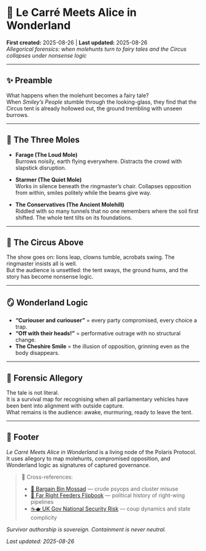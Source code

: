 # 🧠 Le Carré Meets Alice in Wonderland  
**First created:** 2025-08-26 | **Last updated:** 2025-08-26  
*Allegorical forensics: when molehunts turn to fairy tales and the Circus collapses under nonsense logic*  

---

## ✨ Preamble  

What happens when the molehunt becomes a fairy tale?  
When *Smiley’s People* stumble through the looking-glass, they find that the Circus tent is already hollowed out, the ground trembling with unseen burrows.  

---

## 🐀 The Three Moles  

- **Farage (The Loud Mole)**  
  Burrows noisily, earth flying everywhere. Distracts the crowd with slapstick disruption.  

- **Starmer (The Quiet Mole)**  
  Works in silence beneath the ringmaster’s chair. Collapses opposition from within, smiles politely while the beams give way.  

- **The Conservatives (The Ancient Molehill)**  
  Riddled with so many tunnels that no one remembers where the soil first shifted. The whole tent tilts on its foundations.  

---

## 🎪 The Circus Above  

The show goes on: lions leap, clowns tumble, acrobats swing. The ringmaster insists all is well.  
But the audience is unsettled: the tent sways, the ground hums, and the story has become nonsense logic.  

---

## 🪞 Wonderland Logic  

- **“Curiouser and curiouser”** = every party compromised, every choice a trap.  
- **“Off with their heads!”** = performative outrage with no structural change.  
- **The Cheshire Smile** = the illusion of opposition, grinning even as the body disappears.  

---

## 🧮 Forensic Allegory  

The tale is not literal.  
It is a survival map for recognising when all parliamentary vehicles have been bent into alignment with outside capture.  
What remains is the audience: awake, murmuring, ready to leave the tent.  

---

## 🏮 Footer  

*Le Carré Meets Alice in Wonderland* is a living node of the Polaris Protocol.  
It uses allegory to map molehunts, compromised opposition, and Wonderland logic as signatures of captured governance.  

> 📡 Cross-references:  
> - [🧠 Bargain Bin Mossad](../Big_Picture_Protocols/🧠_bargain_bin_mossad.md) — crude psyops and cluster misuse  
> - [🧠 Far Right Feeders Flipbook](../Big_Picture_Protocols/🧠_far_right_feeders_flipbook.md) — political history of right-wing pipelines  
> - [☕🫖 UK Gov National Security Risk](../Big_Picture_Protocols/☕🫖_uk_gov_national_security_risk.md) — coup dynamics and state complicity  

*Survivor authorship is sovereign. Containment is never neutral.*  

_Last updated: 2025-08-26_  
